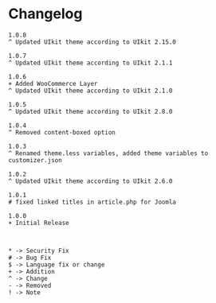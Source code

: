 # Changelog

	1.0.8
	^ Updated UIkit theme according to UIkit 2.15.0

	1.0.7
	^ Updated UIkit theme according to UIkit 2.1.1

	1.0.6
	+ Added WooCommerce Layer
	^ Updated UIkit theme according to UIkit 2.1.0

	1.0.5
	^ Updated UIkit theme according to UIkit 2.8.0

	1.0.4
	^ Removed content-boxed option

	1.0.3
	^ Renamed theme.less variables, added theme variables to customizer.json

	1.0.2
	^ Updated UIkit theme according to UIkit 2.6.0

    1.0.1
    # fixed linked titles in article.php for Joomla

	1.0.0
	+ Initial Release



	* -> Security Fix
	# -> Bug Fix
	$ -> Language fix or change
	+ -> Addition
	^ -> Change
	- -> Removed
	! -> Note

